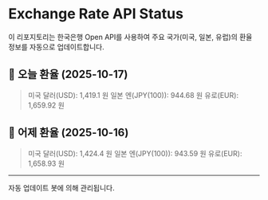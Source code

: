 
# Exchange Rate API Status

이 리포지토리는 한국은행 Open API를 사용하여 주요 국가(미국, 일본, 유럽)의 환율 정보를 자동으로 업데이트합니다.

## 📅 오늘 환율 (2025-10-17)
> 미국 달러(USD): 1,419.1 원
> 일본 엔(JPY(100)): 944.68 원
> 유로(EUR): 1,659.92 원

## 📅 어제 환율 (2025-10-16)
> 미국 달러(USD): 1,424.4 원
> 일본 엔(JPY(100)): 943.59 원
> 유로(EUR): 1,658.93 원

---
자동 업데이트 봇에 의해 관리됩니다.
